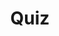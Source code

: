 ---
title: "Quiz"
passing_percentage: 70
layout: "test"
type: "test"
questions:
  - id: "q1"
    text: "What annotation tells the Dapr sidecar injector to inject a sidecar container?"
    type: "single-answer"
    marks: 2
    options:
      - id: "a"
        text: "dapr.io/inject: \"true\""
      - id: "b"
        text: "dapr.io/enabled: \"true\""
        is_correct: true
      - id: "c"
        text: "dapr.io/sidecar: \"true\""
      - id: "d"
        text: "dapr.io/activate: \"true\""
  - id: "q2"
    text: "Which Dapr annotations are used in the Node.js application manifest? (Select all that apply)"
    type: "multiple-answers"
    marks: 2
    options:
      - id: "a"
        text: "dapr.io/app-id"
        is_correct: true
      - id: "b"
        text: "dapr.io/app-port"
        is_correct: true
      - id: "c"
        text: "dapr.io/protocol"
  - id: "q3"
    text: "What pattern adds functionality alongside application containers?"
    type: "short_answer" 
    marks: 2
    correct_answer: "Sidecar" 
---
